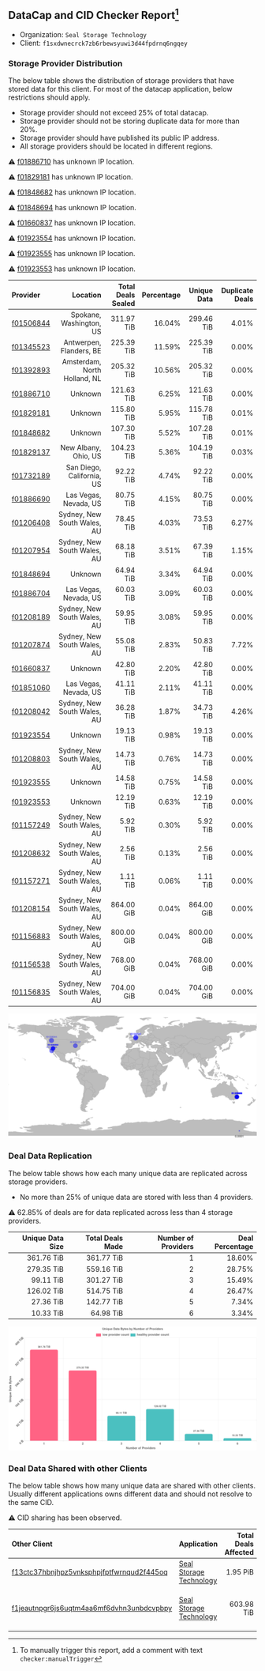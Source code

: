## DataCap and CID Checker Report[^1]
 - Organization: `Seal Storage Technology`
 - Client: `f1sxdwnecrck7zb6rbewsyuwi3d44fpdrnq6ngqey`
### Storage Provider Distribution
The below table shows the distribution of storage providers that have stored data for this client.
For most of the datacap application, below restrictions should apply.
 - Storage provider should not exceed 25% of total datacap.
 - Storage provider should not be storing duplicate data for more than 20%.
 - Storage provider should have published its public IP address.
 - All storage providers should be located in different regions.

⚠️ [f01886710](https://filfox.info/en/address/f01886710) has unknown IP location.

⚠️ [f01829181](https://filfox.info/en/address/f01829181) has unknown IP location.

⚠️ [f01848682](https://filfox.info/en/address/f01848682) has unknown IP location.

⚠️ [f01848694](https://filfox.info/en/address/f01848694) has unknown IP location.

⚠️ [f01660837](https://filfox.info/en/address/f01660837) has unknown IP location.

⚠️ [f01923554](https://filfox.info/en/address/f01923554) has unknown IP location.

⚠️ [f01923555](https://filfox.info/en/address/f01923555) has unknown IP location.

⚠️ [f01923553](https://filfox.info/en/address/f01923553) has unknown IP location.

| Provider                                              |                     Location | Total Deals Sealed | Percentage | Unique Data | Duplicate Deals |
| :---------------------------------------------------- | ---------------------------: | -----------------: | ---------: | ----------: | --------------: |
| [f01506844](https://filfox.info/en/address/f01506844) |      Spokane, Washington, US |         311.97 TiB |     16.04% |  299.46 TiB |           4.01% |
| [f01345523](https://filfox.info/en/address/f01345523) |      Antwerpen, Flanders, BE |         225.39 TiB |     11.59% |  225.39 TiB |           0.00% |
| [f01392893](https://filfox.info/en/address/f01392893) | Amsterdam, North Holland, NL |         205.32 TiB |     10.56% |  205.32 TiB |           0.00% |
| [f01886710](https://filfox.info/en/address/f01886710) |                      Unknown |         121.63 TiB |      6.25% |  121.63 TiB |           0.00% |
| [f01829181](https://filfox.info/en/address/f01829181) |                      Unknown |         115.80 TiB |      5.95% |  115.78 TiB |           0.01% |
| [f01848682](https://filfox.info/en/address/f01848682) |                      Unknown |         107.30 TiB |      5.52% |  107.28 TiB |           0.01% |
| [f01829137](https://filfox.info/en/address/f01829137) |         New Albany, Ohio, US |         104.23 TiB |      5.36% |  104.19 TiB |           0.03% |
| [f01732189](https://filfox.info/en/address/f01732189) |    San Diego, California, US |          92.22 TiB |      4.74% |   92.22 TiB |           0.00% |
| [f01886690](https://filfox.info/en/address/f01886690) |        Las Vegas, Nevada, US |          80.75 TiB |      4.15% |   80.75 TiB |           0.00% |
| [f01206408](https://filfox.info/en/address/f01206408) |  Sydney, New South Wales, AU |          78.45 TiB |      4.03% |   73.53 TiB |           6.27% |
| [f01207954](https://filfox.info/en/address/f01207954) |  Sydney, New South Wales, AU |          68.18 TiB |      3.51% |   67.39 TiB |           1.15% |
| [f01848694](https://filfox.info/en/address/f01848694) |                      Unknown |          64.94 TiB |      3.34% |   64.94 TiB |           0.00% |
| [f01886704](https://filfox.info/en/address/f01886704) |        Las Vegas, Nevada, US |          60.03 TiB |      3.09% |   60.03 TiB |           0.00% |
| [f01208189](https://filfox.info/en/address/f01208189) |  Sydney, New South Wales, AU |          59.95 TiB |      3.08% |   59.95 TiB |           0.00% |
| [f01207874](https://filfox.info/en/address/f01207874) |  Sydney, New South Wales, AU |          55.08 TiB |      2.83% |   50.83 TiB |           7.72% |
| [f01660837](https://filfox.info/en/address/f01660837) |                      Unknown |          42.80 TiB |      2.20% |   42.80 TiB |           0.00% |
| [f01851060](https://filfox.info/en/address/f01851060) |        Las Vegas, Nevada, US |          41.11 TiB |      2.11% |   41.11 TiB |           0.00% |
| [f01208042](https://filfox.info/en/address/f01208042) |  Sydney, New South Wales, AU |          36.28 TiB |      1.87% |   34.73 TiB |           4.26% |
| [f01923554](https://filfox.info/en/address/f01923554) |                      Unknown |          19.13 TiB |      0.98% |   19.13 TiB |           0.00% |
| [f01208803](https://filfox.info/en/address/f01208803) |  Sydney, New South Wales, AU |          14.73 TiB |      0.76% |   14.73 TiB |           0.00% |
| [f01923555](https://filfox.info/en/address/f01923555) |                      Unknown |          14.58 TiB |      0.75% |   14.58 TiB |           0.00% |
| [f01923553](https://filfox.info/en/address/f01923553) |                      Unknown |          12.19 TiB |      0.63% |   12.19 TiB |           0.00% |
| [f01157249](https://filfox.info/en/address/f01157249) |  Sydney, New South Wales, AU |           5.92 TiB |      0.30% |    5.92 TiB |           0.00% |
| [f01208632](https://filfox.info/en/address/f01208632) |  Sydney, New South Wales, AU |           2.56 TiB |      0.13% |    2.56 TiB |           0.00% |
| [f01157271](https://filfox.info/en/address/f01157271) |  Sydney, New South Wales, AU |           1.11 TiB |      0.06% |    1.11 TiB |           0.00% |
| [f01208154](https://filfox.info/en/address/f01208154) |  Sydney, New South Wales, AU |         864.00 GiB |      0.04% |  864.00 GiB |           0.00% |
| [f01156883](https://filfox.info/en/address/f01156883) |  Sydney, New South Wales, AU |         800.00 GiB |      0.04% |  800.00 GiB |           0.00% |
| [f01156538](https://filfox.info/en/address/f01156538) |  Sydney, New South Wales, AU |         768.00 GiB |      0.04% |  768.00 GiB |           0.00% |
| [f01156835](https://filfox.info/en/address/f01156835) |  Sydney, New South Wales, AU |         704.00 GiB |      0.04% |  704.00 GiB |           0.00% |

![Provider Distribution](https://raw.githubusercontent.com/data-preservation-programs/filplus-checker-assets/main/filecoin-project/filecoin-plus-large-datasets/issues/327/1671009307546.png)
### Deal Data Replication
The below table shows how each many unique data are replicated across storage providers.
- No more than 25% of unique data are stored with less than 4 providers.

⚠️ 62.85% of deals are for data replicated across less than 4 storage providers.

| Unique Data Size | Total Deals Made | Number of Providers | Deal Percentage |
| ---------------: | ---------------: | ------------------: | --------------: |
|       361.76 TiB |       361.77 TiB |                   1 |          18.60% |
|       279.35 TiB |       559.16 TiB |                   2 |          28.75% |
|        99.11 TiB |       301.27 TiB |                   3 |          15.49% |
|       126.02 TiB |       514.75 TiB |                   4 |          26.47% |
|        27.36 TiB |       142.77 TiB |                   5 |           7.34% |
|        10.33 TiB |        64.98 TiB |                   6 |           3.34% |

![Replication Distribution](https://raw.githubusercontent.com/data-preservation-programs/filplus-checker-assets/main/filecoin-project/filecoin-plus-large-datasets/issues/327/1671009308230.png)
### Deal Data Shared with other Clients
The below table shows how many unique data are shared with other clients.
Usually different applications owns different data and should not resolve to the same CID.

⚠️ CID sharing has been observed.

| Other Client                                                                                                          | Application                                                                                            | Total Deals Affected | Unique CIDs |                                 Verifier |
| :-------------------------------------------------------------------------------------------------------------------- | :----------------------------------------------------------------------------------------------------- | -------------------: | ----------: | ---------------------------------------: |
| [f13ctc37hbnjhpz5vnksphpjfptfwrnqud2f445oq](https://filfox.info/en/address/f13ctc37hbnjhpz5vnksphpjfptfwrnqud2f445oq) | [Seal Storage Technology](https://github.com/filecoin-project/filecoin-plus-large-datasets/issues/326) |             1.95 PiB |      35,406 |                                 LDN #326 |
| [f1jeautnpgr6js6uqtm4aa6mf6dvhn3unbdcvpbpy](https://filfox.info/en/address/f1jeautnpgr6js6uqtm4aa6mf6dvhn3unbdcvpbpy) | [Seal Storage Technology](https://github.com/filecoin-project/filecoin-plus-large-datasets/issues/955) |           603.98 TiB |      21,717 | Seal Storage Technology - Bearded LDN-03 |

[^1]: To manually trigger this report, add a comment with text `checker:manualTrigger`
